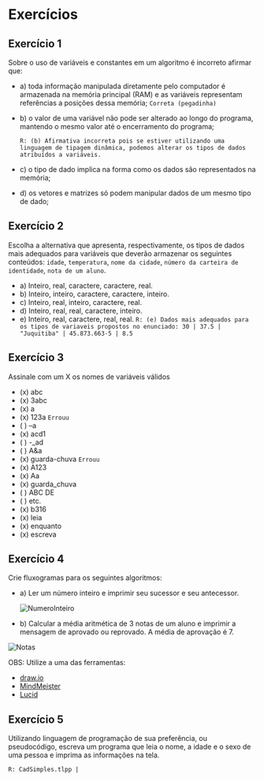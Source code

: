 # Exercícios

## Exercício 1

Sobre o uso de variáveis e constantes em um algoritmo é incorreto afirmar que:

- a) toda informação manipulada diretamente pelo computador é armazenada na memória principal (RAM) e as variáveis representam referências a posições dessa memória; `Correta (pegadinha)`
- b) o valor de uma variável não pode ser alterado ao longo do programa, mantendo o mesmo valor até o encerramento do programa;
    
    `R: (b) Afirmativa incorreta pois se estiver utilizando uma linguagem de tipagem dinâmica, podemos alterar os tipos de dados atribuídos a variáveis.`


- c) o tipo de dado implica na forma como os dados são representados na memória;
- d) os vetores e matrizes só podem manipular dados de um mesmo tipo de dado;

## Exercício 2

Escolha a alternativa que apresenta, respectivamente, os tipos de dados mais adequados para variáveis que deverão armazenar os seguintes conteúdos: `idade`, `temperatura`, `nome da cidade`, `número da carteira de identidade`, `nota de um aluno`.

- a) Inteiro, real, caractere, caractere, real.
- b) Inteiro, inteiro, caractere, caractere, inteiro.
- c) Inteiro, real, inteiro, caractere, real.
- d) Inteiro, real, real, caractere, inteiro.
- e) Inteiro, real, caractere, real, real. `R: (e) Dados mais adequados para os tipos de variaveis propostos no enunciado: 30 | 37.5 | "Juquitiba" | 45.873.663-5 | 8.5 `

## Exercício 3

Assinale com um X os nomes de variáveis válidos

- (x) abc
- (x) 3abc
- (x) a
- (x) 123a `Errouu`
- ( ) –a
- (x) acd1
- ( ) -_ad
- ( ) A&a
- (x) guarda-chuva `Errouu`
- (x) A123
- (x) Aa
- (x) guarda_chuva
- ( ) ABC DE
- ( ) etc.
- (x) b316
- (x) leia
- (x) enquanto
- (x) escreva

## Exercício 4

Crie fluxogramas para os seguintes algoritmos:

- a) Ler um número inteiro e imprimir seu sucessor e seu antecessor.
  
  ![NumeroInteiro](./imagens/Cap3_Exe4_A.drawio.png)

- b) Calcular a média aritmética de 3 notas de um aluno e imprimir a mensagem de aprovado ou reprovado. A média de aprovação é 7.

![Notas](./imagens/CalculandoNotas.png)

OBS: Utilize a uma das ferramentas:

- [draw.io](https://app.diagrams.net/)
- [MindMeister](https://www.mindmeister.com/pt)
- [Lucid](https://lucid.co/pt)

## Exercício 5

Utilizando linguagem de programação de sua preferência, ou pseudocódigo, escreva um programa que leia o nome, a idade e o sexo de uma pessoa e imprima as informações na tela.

`R: CadSimples.tlpp | `
